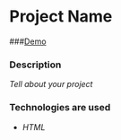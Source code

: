 # Project Name

###[Demo](https://github.com/maximkacmm/home_work_1.git)

### Description

*Tell about your project*

### Technologies are used

- *HTML*
